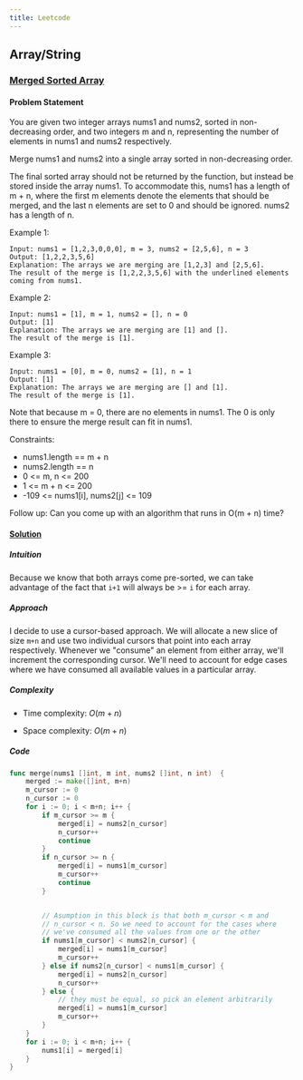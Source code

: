 ```yaml
---
title: Leetcode
---
```


## Array/String

### [Merged Sorted Array](https://leetcode.com/problems/merge-sorted-array/)

#### Problem Statement

You are given two integer arrays nums1 and nums2, sorted in non-decreasing order, and two integers m and n, representing the number of elements in nums1 and nums2 respectively.

Merge nums1 and nums2 into a single array sorted in non-decreasing order.

The final sorted array should not be returned by the function, but instead be stored inside the array nums1. To accommodate this, nums1 has a length of m + n, where the first m elements denote the elements that should be merged, and the last n elements are set to 0 and should be ignored. nums2 has a length of n.

 

Example 1:

    Input: nums1 = [1,2,3,0,0,0], m = 3, nums2 = [2,5,6], n = 3
    Output: [1,2,2,3,5,6]
    Explanation: The arrays we are merging are [1,2,3] and [2,5,6].
    The result of the merge is [1,2,2,3,5,6] with the underlined elements coming from nums1.

Example 2:

    Input: nums1 = [1], m = 1, nums2 = [], n = 0
    Output: [1]
    Explanation: The arrays we are merging are [1] and [].
    The result of the merge is [1].

Example 3:

    Input: nums1 = [0], m = 0, nums2 = [1], n = 1
    Output: [1]
    Explanation: The arrays we are merging are [] and [1].
    The result of the merge is [1].

 Note that because m = 0, there are no elements in nums1. The 0 is only there to ensure the merge result can fit in nums1.
 

Constraints:

- nums1.length == m + n
- nums2.length == n
- 0 <= m, n <= 200
- 1 <= m + n <= 200
- -109 <= nums1[i], nums2[j] <= 109
 

Follow up: Can you come up with an algorithm that runs in O(m + n) time?

#### [Solution](https://leetcode.com/problems/merge-sorted-array/submissions/1120616479)

##### Intuition
Because we know that both arrays come pre-sorted, we can take advantage of the fact that `i+1` will always be >= `i` for each array.

##### Approach
I decide to use a cursor-based approach. We will allocate a new slice of size `m+n` and use two individual cursors that point into each array respectively. Whenever we "consume" an element from either array, we'll increment the corresponding cursor. We'll need to account for edge cases where we have consumed all available values in a particular array.

##### Complexity
- Time complexity: $O(m+n)$

- Space complexity: $O(m+n)$

##### Code
```go
func merge(nums1 []int, m int, nums2 []int, n int)  {
    merged := make([]int, m+n)
    m_cursor := 0
    n_cursor := 0
    for i := 0; i < m+n; i++ {
        if m_cursor >= m {
            merged[i] = nums2[n_cursor]
            n_cursor++
            continue
        }
        if n_cursor >= n {
            merged[i] = nums1[m_cursor]
            m_cursor++
            continue
        }


        // Asumption in this block is that both m_cursor < m and
        // n_cursor < n. So we need to account for the cases where
        // we've consumed all the values from one or the other
        if nums1[m_cursor] < nums2[n_cursor] {
            merged[i] = nums1[m_cursor]
            m_cursor++
        } else if nums2[n_cursor] < nums1[m_cursor] {
            merged[i] = nums2[n_cursor]
            n_cursor++
        } else {
            // they must be equal, so pick an element arbitrarily
            merged[i] = nums1[m_cursor]
            m_cursor++
        }
    }
    for i := 0; i < m+n; i++ {
        nums1[i] = merged[i]
    }
}

```


